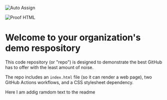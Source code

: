 ![Auto Assign](https://github.com/The-Bulls/demo-repository/actions/workflows/auto-assign.yml/badge.svg)

![Proof HTML](https://github.com/The-Bulls/demo-repository/actions/workflows/proof-html.yml/badge.svg)

# Welcome to your organization's demo respository
This code repository (or "repo") is designed to demonstrate the best GitHub has to offer with the least amount of noise.

The repo includes an `index.html` file (so it can render a web page), two GitHub Actions workflows, and a CSS stylesheet dependency.



Here I am addig ramdom text to the readme
